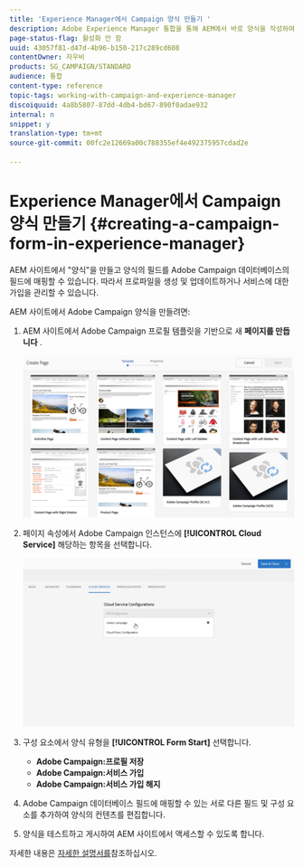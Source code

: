 ```yaml
---
title: 'Experience Manager에서 Campaign 양식 만들기 '
description: Adobe Experience Manager 통합을 통해 AEM에서 바로 양식을 작성하여 프로파일을 만들고 업데이트하거나 구독을 관리할 수 있습니다.
page-status-flag: 활성화 안 함
uuid: 43057f81-d47d-4b96-b150-217c289cd608
contentOwner: 자우비
products: SG_CAMPAIGN/STANDARD
audience: 통합
content-type: reference
topic-tags: working-with-campaign-and-experience-manager
discoiquuid: 4a8b5807-87dd-4db4-bd67-890f0adae932
internal: n
snippet: y
translation-type: tm+mt
source-git-commit: 00fc2e12669a00c788355ef4e492375957cdad2e

---
```



# Experience Manager에서 Campaign 양식 만들기 {#creating-a-campaign-form-in-experience-manager}

AEM 사이트에서 "양식"을 만들고 양식의 필드를 Adobe Campaign 데이터베이스의 필드에 매핑할 수 있습니다. 따라서 프로파일을 생성 및 업데이트하거나 서비스에 대한 가입을 관리할 수 있습니다.

AEM 사이트에서 Adobe Campaign 양식을 만들려면:

1. AEM 사이트에서 Adobe Campaign 프로필 템플릿을 기반으로 새 **페이지를 만듭니다** .

   ![](assets/aem_content_forms.png)

1. 페이지 속성에서 Adobe Campaign 인스턴스에 **[!UICONTROL Cloud Service]** 해당하는 항목을 선택합니다.

   ![](assets/aem_content_forms_2.png)

1. 구성 요소에서 양식 유형을 **[!UICONTROL Form Start]** 선택합니다.

   * **Adobe Campaign:프로필 저장**
   * **Adobe Campaign:서비스 가입**
   * **Adobe Campaign:서비스 가입 해지**

1. Adobe Campaign 데이터베이스 필드에 매핑할 수 있는 서로 다른 필드 및 구성 요소를 추가하여 양식의 컨텐츠를 편집합니다.
1. 양식을 테스트하고 게시하여 AEM 사이트에서 액세스할 수 있도록 합니다.

자세한 내용은 [자세한 설명서를](https://docs.adobe.com/docs/en/aem/6-2/author/personalization/adobe-campaign/adobe-campaign-forms.html)참조하십시오.
